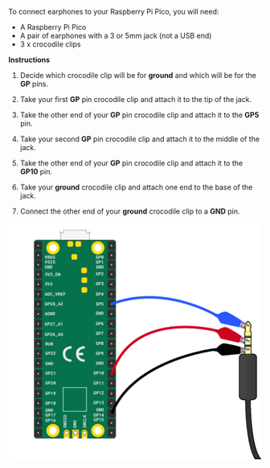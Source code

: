 To connect earphones to your Raspberry Pi Pico, you will need:

+ A Raspberry Pi Pico
+ A pair of earphones with a 3 or 5mm jack (not a USB end)
+ 3 x crocodile clips

**Instructions**

1. Decide which crocodile clip will be for **ground** and which will be for the **GP** pins. 

2. Take your first **GP** pin crocodile clip and attach it to the tip of the jack. 

3. Take the other end of your **GP** pin crocodile clip and attach it to the **GP5** pin.

4. Take your second **GP** pin crocodile clip and attach it to the middle of the jack. 

5. Take the other end of your **GP** pin crocodile clip and attach it to the **GP10** pin.

6. Take your **ground** crocodile clip and attach one end to the base of the jack. 

7. Connect the other end of your **ground** crocodile clip to a **GND** pin. 

![A diagram showing earphones wired to a Raspberry Pi Pico.](images/earphones-wiring.png)
 